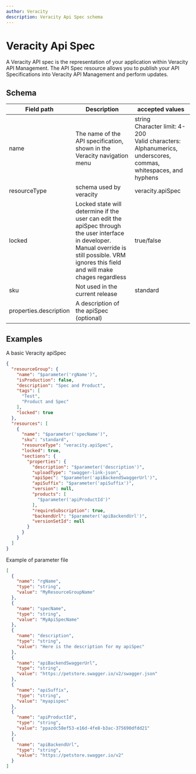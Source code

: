```yaml
---
author: Veracity
description: Veracity Api Spec schema
---
```


# Veracity Api Spec

A Veracity API spec is the representation of your application within Veracity API Management. The API Spec resource allows you to publish your API Specifications into Veracity API Management and perform updates. 

## Schema

|Field path|Description|accepted values|
|----------|-----------|---------------|
|name|The name of the API specification, shown in the Veracity navigation menu|string  <br /> Character limit: 4-200 <br />Valid characters: Alphanumerics, underscores, commas, whitespaces, and hyphens|
|resourceType|schema used by veracity|veracity.apiSpec|
|locked|Locked state will determine if the user can edit the apiSpec through the user interface in developer. Manual override is still possible. VRM ignores this field and will make chages regardless |true/false|
|sku|Not used in the current release|standard|
|properties.description|A description of the apiSpec (optional)|||

## Examples

A basic Veracity apiSpec 
```json
{
  "resourceGroup": {
    "name": "$parameter('rgName')",
    "isProduction": false,
    "description": "Spec and Product",
    "tags": [
      "Test",
      "Product and Spec"
    ],
    "locked": true
  },
  "resources": [
    {
      "name": "$parameter('specName')",
      "sku": "standard",
      "resourceType": "veracity.apiSpec",
      "locked": true,
      "sections": {
        "properties": {
          "description": "$parameter('description')",
          "uploadType": "swagger-link-json",
          "apiSpec": "$parameter('apiBackendSwaggerUrl')",
          "apiSuffix": "$parameter('apiSuffix')",
          "version": null,
          "products": [
            "$parameter('apiProductId')"
          ],
          "requireSubscription": true,
          "backendUrl": "$parameter('apiBackendUrl')",
          "versionSetId": null
        }
      }
    }
  ]
}
```



Example of parameter file


```json
[
  {
    "name": "rgName",
    "type": "string",
    "value": "MyResourceGroupName"
  },
  {
    "name": "specName",
    "type": "string",
    "value": "MyApiSpecName"
  },
  {
    "name": "description",
    "type": "string",
    "value": "Here is the description for my apiSpec"
  },
  {
    "name": "apiBackendSwaggerUrl",
    "type": "string",
    "value": "https://petstore.swagger.io/v2/swagger.json"
  },
  {
    "name": "apiSuffix",
    "type": "string",
    "value": "myapispec"
  },
  {
    "name": "apiProductId",
    "type": "string",
    "value": "ppazdc58ef53-e16d-4fe8-b3ac-375690dfdd21"
  },
  {
    "name": "apiBackendUrl",
    "type": "string",
    "value": "https://petstore.swagger.io/v2"
  }
]
```


